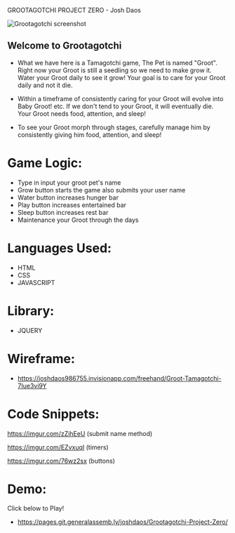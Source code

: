  GROOTAGOTCHI PROJECT ZERO - Josh Daos

![Grootagotchi screenshot](groot.png)

## Welcome to Grootagotchi

- What we have here is a Tamagotchi game, The Pet is named "Groot".
Right now your Groot is still a seedling so we need to make grow it.
Water your Groot daily to see it grow! 
Your goal is to care for your Groot daily and not it die.

- Within a timeframe of consistently caring for your Groot will evolve into Baby Groot! etc.
If we don't tend to your Groot, it will eventually die.
Your Groot needs food, attention, and sleep!

- To see your Groot morph through stages, carefully manage him by consistently giving him food, attention, and sleep!



# Game Logic:
- Type in input your groot pet's name
- Grow button starts the game also submits your user name
- Water button increases hunger bar
- Play button increases entertained bar
- Sleep button increases rest bar
- Maintenance your Groot through the days

# Languages Used:
- HTML
- CSS
- JAVASCRIPT
 
# Library: 
- JQUERY

# Wireframe:
- https://joshdaos986755.invisionapp.com/freehand/Groot-Tamagotchi-7Iue3vi9Y

# Code Snippets:
https://imgur.com/zZihEeU (submit name method)

https://imgur.com/EZvxuqI (timers)

https://imgur.com/76wz2sx (buttons)


# Demo:
Click below to Play! 
- https://pages.git.generalassemb.ly/joshdaos/Grootagotchi-Project-Zero/

